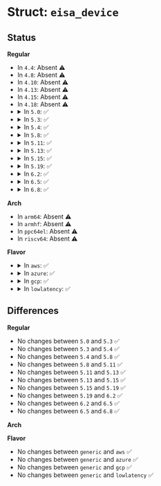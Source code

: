 # Struct: <code>eisa_device</code>

## Status
<b>Regular</b>
<ul>
<li>
In <code>4.4</code>: Absent ⚠️
</li>
<li>
In <code>4.8</code>: Absent ⚠️
</li>
<li>
In <code>4.10</code>: Absent ⚠️
</li>
<li>
In <code>4.13</code>: Absent ⚠️
</li>
<li>
In <code>4.15</code>: Absent ⚠️
</li>
<li>
In <code>4.18</code>: Absent ⚠️
</li>
<li>
<details>
<summary>In <code>5.0</code>: ✅</summary>

```c
struct eisa_device {
    struct eisa_device_id id;
    int slot;
    int state;
    long unsigned int base_addr;
    struct resource res[4];
    u64 dma_mask;
    struct device dev;
    char pretty_name[50];
};
```
</details>
</li>
<li>
<details>
<summary>In <code>5.3</code>: ✅</summary>

```c
struct eisa_device {
    struct eisa_device_id id;
    int slot;
    int state;
    long unsigned int base_addr;
    struct resource res[4];
    u64 dma_mask;
    struct device dev;
    char pretty_name[50];
};
```
</details>
</li>
<li>
<details>
<summary>In <code>5.4</code>: ✅</summary>

```c
struct eisa_device {
    struct eisa_device_id id;
    int slot;
    int state;
    long unsigned int base_addr;
    struct resource res[4];
    u64 dma_mask;
    struct device dev;
    char pretty_name[50];
};
```
</details>
</li>
<li>
<details>
<summary>In <code>5.8</code>: ✅</summary>

```c
struct eisa_device {
    struct eisa_device_id id;
    int slot;
    int state;
    long unsigned int base_addr;
    struct resource res[4];
    u64 dma_mask;
    struct device dev;
    char pretty_name[50];
};
```
</details>
</li>
<li>
<details>
<summary>In <code>5.11</code>: ✅</summary>

```c
struct eisa_device {
    struct eisa_device_id id;
    int slot;
    int state;
    long unsigned int base_addr;
    struct resource res[4];
    u64 dma_mask;
    struct device dev;
    char pretty_name[50];
};
```
</details>
</li>
<li>
<details>
<summary>In <code>5.13</code>: ✅</summary>

```c
struct eisa_device {
    struct eisa_device_id id;
    int slot;
    int state;
    long unsigned int base_addr;
    struct resource res[4];
    u64 dma_mask;
    struct device dev;
    char pretty_name[50];
};
```
</details>
</li>
<li>
<details>
<summary>In <code>5.15</code>: ✅</summary>

```c
struct eisa_device {
    struct eisa_device_id id;
    int slot;
    int state;
    long unsigned int base_addr;
    struct resource res[4];
    u64 dma_mask;
    struct device dev;
    char pretty_name[50];
};
```
</details>
</li>
<li>
<details>
<summary>In <code>5.19</code>: ✅</summary>

```c
struct eisa_device {
    struct eisa_device_id id;
    int slot;
    int state;
    long unsigned int base_addr;
    struct resource res[4];
    u64 dma_mask;
    struct device dev;
    char pretty_name[50];
};
```
</details>
</li>
<li>
<details>
<summary>In <code>6.2</code>: ✅</summary>

```c
struct eisa_device {
    struct eisa_device_id id;
    int slot;
    int state;
    long unsigned int base_addr;
    struct resource res[4];
    u64 dma_mask;
    struct device dev;
    char pretty_name[50];
};
```
</details>
</li>
<li>
<details>
<summary>In <code>6.5</code>: ✅</summary>

```c
struct eisa_device {
    struct eisa_device_id id;
    int slot;
    int state;
    long unsigned int base_addr;
    struct resource res[4];
    u64 dma_mask;
    struct device dev;
    char pretty_name[50];
};
```
</details>
</li>
<li>
<details>
<summary>In <code>6.8</code>: ✅</summary>

```c
struct eisa_device {
    struct eisa_device_id id;
    int slot;
    int state;
    long unsigned int base_addr;
    struct resource res[4];
    u64 dma_mask;
    struct device dev;
    char pretty_name[50];
};
```
</details>
</li>
</ul>
<b>Arch</b>
<ul>
<li>
In <code>arm64</code>: Absent ⚠️
</li>
<li>
In <code>armhf</code>: Absent ⚠️
</li>
<li>
In <code>ppc64el</code>: Absent ⚠️
</li>
<li>
In <code>riscv64</code>: Absent ⚠️
</li>
</ul>
<b>Flavor</b>
<ul>
<li>
<details>
<summary>In <code>aws</code>: ✅</summary>

```c
struct eisa_device {
    struct eisa_device_id id;
    int slot;
    int state;
    long unsigned int base_addr;
    struct resource res[4];
    u64 dma_mask;
    struct device dev;
    char pretty_name[50];
};
```
</details>
</li>
<li>
<details>
<summary>In <code>azure</code>: ✅</summary>

```c
struct eisa_device {
    struct eisa_device_id id;
    int slot;
    int state;
    long unsigned int base_addr;
    struct resource res[4];
    u64 dma_mask;
    struct device dev;
    char pretty_name[50];
};
```
</details>
</li>
<li>
<details>
<summary>In <code>gcp</code>: ✅</summary>

```c
struct eisa_device {
    struct eisa_device_id id;
    int slot;
    int state;
    long unsigned int base_addr;
    struct resource res[4];
    u64 dma_mask;
    struct device dev;
    char pretty_name[50];
};
```
</details>
</li>
<li>
<details>
<summary>In <code>lowlatency</code>: ✅</summary>

```c
struct eisa_device {
    struct eisa_device_id id;
    int slot;
    int state;
    long unsigned int base_addr;
    struct resource res[4];
    u64 dma_mask;
    struct device dev;
    char pretty_name[50];
};
```
</details>
</li>
</ul>

## Differences
<b>Regular</b>
<ul>
<li>
No changes between <code>5.0</code> and <code>5.3</code> ✅
</li>
<li>
No changes between <code>5.3</code> and <code>5.4</code> ✅
</li>
<li>
No changes between <code>5.4</code> and <code>5.8</code> ✅
</li>
<li>
No changes between <code>5.8</code> and <code>5.11</code> ✅
</li>
<li>
No changes between <code>5.11</code> and <code>5.13</code> ✅
</li>
<li>
No changes between <code>5.13</code> and <code>5.15</code> ✅
</li>
<li>
No changes between <code>5.15</code> and <code>5.19</code> ✅
</li>
<li>
No changes between <code>5.19</code> and <code>6.2</code> ✅
</li>
<li>
No changes between <code>6.2</code> and <code>6.5</code> ✅
</li>
<li>
No changes between <code>6.5</code> and <code>6.8</code> ✅
</li>
</ul>
<b>Arch</b>
<ul>
</ul>
<b>Flavor</b>
<ul>
<li>
No changes between <code>generic</code> and <code>aws</code> ✅
</li>
<li>
No changes between <code>generic</code> and <code>azure</code> ✅
</li>
<li>
No changes between <code>generic</code> and <code>gcp</code> ✅
</li>
<li>
No changes between <code>generic</code> and <code>lowlatency</code> ✅
</li>
</ul>
